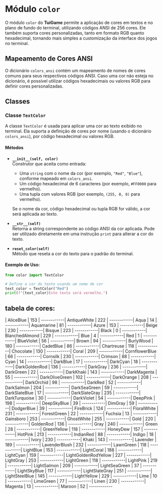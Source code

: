 # Módulo `color`

O módulo `color` do **TuiGame** permite a aplicação de cores em textos e no plano de fundo do terminal, utilizando códigos ANSI de 256 cores. Ele também suporta cores personalizadas, tanto em formato RGB quanto hexadecimal, tornando mais simples a customização da interface dos jogos no terminal.

## Mapeamento de Cores ANSI

O dicionário `colors_ansi` contém um mapeamento de nomes de cores comuns para seus respectivos códigos ANSI. Caso uma cor não esteja no dicionário, é possível utilizar códigos hexadecimais ou valores RGB para definir cores personalizadas.

## Classes

### Classe `TextColor`

A classe `TextColor` é usada para aplicar uma cor ao texto exibido no terminal. Ela suporta a definição de cores por nome (usando o dicionário `colors_ansi`), por código hexadecimal ou valores RGB.

#### Métodos

- **`__init__(self, color)`**  
  Construtor que aceita como entrada:
  - Uma `string` com o nome da cor (por exemplo, `"Red"`, `"Blue"`), conforme mapeado em `colors_ansi`.
  - Um código hexadecimal de 6 caracteres (por exemplo, `#FF0000` para vermelho).
  - Uma tupla com valores RGB (por exemplo, `(255, 0, 0)` para vermelho).

  Se o nome da cor, código hexadecimal ou tupla RGB for válido, a cor será aplicada ao texto.

- **`__str__(self)`**  
  Retorna a string correspondente ao código ANSI da cor aplicada. Pode ser utilizado diretamente em uma instrução `print` para alterar a cor do texto.

- **`reset_color(self)`**  
  Método que reseta a cor do texto para o padrão do terminal.

#### Exemplo de Uso:

```python
from color import TextColor

# Define a cor do texto usando um nome de cor
text_color = TextColor("Red")
print(f"{text_color}Este texto será vermelho.")
```
## tabela de cores:


| AliceBlue | 153 |
	------------| AntiqueWhite | 222 |
	------------| Aqua | 14 |
	------------| Aquamarine | 81 |
	------------| Azure | 153 |
	------------| Beige | 230 |
	------------| Bisque | 223 |
	------------| Black | 0 |
	------------| BlanchedAlmond | 229 |
	------------| Blue | 4 |
	------------| Red | 1 |
	------------| BlueViolet | 56 |
	------------| Brown | 94 |
	------------| BurlyWood | 180 |
	------------| CadetBlue | 86 |
	------------| Chartreuse | 118 |
	------------| Chocolate | 130 |
	------------| Coral | 209 |
	------------| CornflowerBlue | 66 |
	------------| Cornsilk | 230 |
	------------| Crimson | 88 |
	------------| Cyan | 14 |
	------------| DarkBlue | 17 |
	------------| DarkCyan | 18 |
	------------| DarkGoldenRod | 136 |
	------------| DarkGray | 236 |
	------------| DarkGreen | 22 |
	------------| DarkKhaki | 143 |
	------------| DarkMagenta | 55 |
	------------| DarkOliveGreen | 102 |
	------------| DarkOrange | 208 |
	------------| DarkOrchid | 98 |
	------------| DarkRed | 52 |
	------------| DarkSalmon | 204 |
	------------| DarkSeaGreen | 59 |
	------------| DarkSlateBlue | 17 |
	------------| DarkSlateGray | 235 |
	------------| DarkTurquoise | 30 |
	------------| DarkViolet | 54 |
	------------| DeepPink | 198 |
	------------| DeepSkyBlue | 39 |
	------------| DimGray | 59 |
	------------| DodgerBlue | 39 |
	------------| FireBrick | 124 |
	------------| FloralWhite | 231 |
	------------| ForestGreen | 22 |
	------------| Fuchsia | 13 |
	------------| Gainsboro | 253 |
	------------| GhostWhite | 255 |
	------------| Gold | 220 |
	------------| GoldenRod | 136 |
	------------| Gray | 240 |
	------------| Green | 28 |
	------------| GreenYellow | 118 |
	------------| HoneyDew | 157 |
	------------| HotPink | 213 |
	------------| IndianRed | 88 |
	------------| Indigo | 18 |
	------------| Ivory | 230 |
	------------| Khaki | 143 |
	------------| Lavender | 189 |
	------------| LavenderBlush | 232 |
	------------| LawnGreen | 118 |
	------------| LightBlue | 153 |
	------------| LightCoral | 188 |
	------------| LightCyan | 159 |
	------------| LightGoldenRodYellow | 227 |
	------------| LightGray | 253 |
	------------| LightGreen | 118 |
	------------| LightPink | 219 |
	------------| LightSalmon | 209 |
	------------| LightSeaGreen | 37 |
	------------| LightSkyBlue | 117 |
	------------| LightSlateGray | 251 |
	------------| LightSteelBlue | 145 |
	------------| LightYellow | 229 |
	------------| Lime | 10 |
	------------| LimeGreen | 77 |
	------------| Linen | 230 |
	------------| Magenta | 13 |
	------------| Maroon | 52 |
	------------